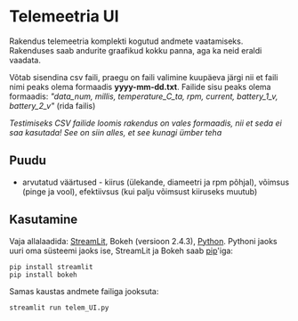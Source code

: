 # Telemeetria UI
Rakendus telemeetria komplekti kogutud andmete vaatamiseks. Rakenduses saab andurite graafikud kokku panna, aga ka neid eraldi vaadata.


Võtab sisendina csv faili, praegu on faili valimine kuupäeva järgi nii et faili nimi peaks olema formaadis **yyyy-mm-dd.txt**. 
Failide sisu peaks olema formaadis: *"data_num, millis, temperature_C_ta, rpm, current, battery_1_v, battery_2_v"* (rida failis)

*Testimiseks CSV failide loomis rakendus on vales formaadis, nii et seda ei saa kasutada! See on siin alles, et see kunagi ümber teha*
## Puudu
- arvutatud väärtused - kiirus (ülekande, diameetri ja rpm põhjal), võimsus (pinge ja vool), efektiivsus (kui palju võimsust kiiruseks muutub)

## Kasutamine
Vaja allalaadida: [StreamLit](https://docs.streamlit.io/get-started/installation), Bokeh (versioon 2.4.3), [Python](https://www.python.org/downloads/). Pythoni jaoks uuri oma süsteemi jaoks ise, StreamLit ja Bokeh saab [pip](https://pypi.org/project/pip/)'iga:
```
pip install streamlit
pip install bokeh
```

Samas kaustas andmete failiga jooksuta:
```
streamlit run telem_UI.py
```
